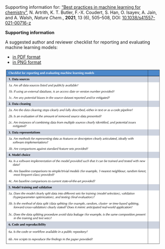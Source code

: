 Supporting information for: [“Best practices in machine learning for chemistry”](https://doi.org/10.1038/s41557-021-00716-z), N. Artrith, K. T. Butler, F.-X. Coudert, S. Han, O. Isayev, A. Jain, and A. Walsh, _Nature Chem._, **2021**, 13 (6), 505–508, DOI: [10.1038/s41557-021-00716-z](https://doi.org/10.1038/s41557-021-00716-z)


**Supporting information**

A suggested author and reviewer checklist for reporting and evaluating machine learning models:
- [in PDF format](checklist.pdf)
- [in PNG format](checklist.png)

![suggested author and reviewer checklist](checklist.png)
